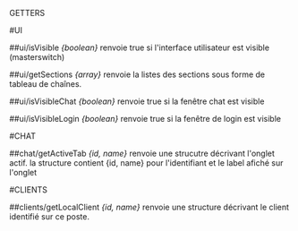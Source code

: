 GETTERS



#UI


##ui/isVisible 
*{boolean}*
renvoie true si l'interface utilisateur est visible (masterswitch)

##ui/getSections
*{array}*
renvoie la listes des sections sous forme de tableau de chaînes.

##ui/isVisibleChat 
*{boolean}*
renvoie true si la fenêtre chat est visible

##ui/isVisibleLogin 
*{boolean}*
renvoie true si la fenêtre de login est visible





#CHAT

##chat/getActiveTab 
*{id, name}*
renvoie une strucutre décrivant l'onglet actif.
la structure contient {id, name} pour l'identifiant et le label afiché sur l'onglet





#CLIENTS

##clients/getLocalClient
*{id, name}*
renvoie une structure décrivant le client identifié sur ce poste.
